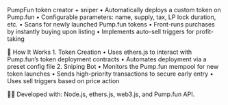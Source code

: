 PumpFun token creator + sniper
	•	Automatically deploys a custom token on Pump.fun
	•	Configurable parameters: name, supply, tax, LP lock duration, etc.
 	•	Scans for newly launched Pump.fun tokens
	•	Front-runs purchases by instantly buying upon listing
	•	Implements auto-sell triggers for profit-taking


 🔧 How It Works
	1.	Token Creation
	•	Uses ethers.js to interact with Pump.fun’s token deployment contracts
	•	Automates deployment via a preset config file
	2.	Sniping Bot
	•	Monitors the Pump.fun mempool for new token launches
	•	Sends high-priority transactions to secure early entry
	•	Uses sell triggers based on price action

 👨‍💻 Developed with: Node.js, ethers.js, web3.js, and Pump.fun API.
